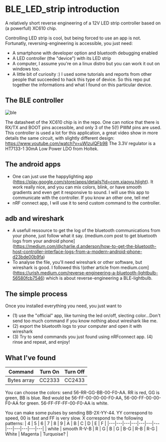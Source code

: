 # BLE_LED_strip introduction
A relatively short reverse engineering of a 12V LED strip controller based on (a powerfull) XC610 chip.

Controlling LED strip is cool, but being forced to use an app is not.
Fortunatly, reversing-engineering is accessible, you just need:
- A smartphone with developer option and bluetooth debugging enabled
- A LED controller (the "device") with its LED strip
- A computer, I assume you're on a linux distro but you can work it out on windows too.
- A little bit of curiosity :)
I used some tutorials and reports from other people that succeeded to hack this type of device.
So this repo put together the informations and what I found on this particular device.

## The BLE controller
![ble](https://github.com/NotACoin/BLE_LED_strip/assets/60425329/fe24f893-905c-4afc-ad50-56d5df9728dc)

The datasheet of the XC610 chip is in the repo.
One can notice that there is RX/TX and BOOT pins accessible, and only 3 of the 5(!) PWM pins are used.
This controller is used a lot for this application, a great video show in more details the same circuit, 
with slightly different design: https://www.youtube.com/watch?v=uWlzulQFb98
The 3.3V regulator is a HT7133-1 30mA Low Power LDO from Holtek.
## The android apps
- One can just use the happylighting app (https://play.google.com/store/apps/details?id=com.xiaoyu.hlight). 
It work really nice, and you can mix colors, blink, or have smooth gradients and even get it responsive to sound.
I will use this app to communicate with the controller. If you know an other one, tell me!
- nRF connect app, I will use it to send custom command to the controller.
## adb and wireshark
- A usefull ressource to get the log of the bluetooth communications from your phone, just follow what it say.
(medium.com post to get bluetooth logs from your android phone](https://medium.com/@charlie.d.anderson/how-to-get-the-bluetooth-host-controller-interface-logs-from-a-modern-android-phone-d23bde00b9fa)  
- To analyse the file, you'll need wireshark or other software, but wireshark is good. I followed this !(other article from medium.com](https://urish.medium.com/reverse-engineering-a-bluetooth-lightbulb-56580fcb7546) which is about reverse-engineering a BLE-lightbulb.
## The simple process
Once you installed everything you need, you just want to 
- (1) use the "official" app, like turning the led on/off, slecting color...Don't send too much command if you know nothing about wireshark like me.
- (2) export the bluetooth logs to your computer and open it with wireshark
- (3) Try to send commands you just found using nRFconnect app.
(4) rinse and repeat, and enjoy!
## What I've found
| Command | Turn On | Turn Off |
| ---|---|---|
| Bytes array | CC2333 | CC2433 |

You can choose the colors: send 56-RR-GG-BB-00-F0-AA. RR is red, GG is green, BB is blue. 
Red would be 56-FF-00-00-00-F0-AA, 56-00-FF-00-00-F0-AA for green. 
56-FF-FF-FF-00-F0-AA is white.

You can make some pulses by sending BB-2X-YY-44. 
YY correspond to speed, 00 is fast and FF is very slow.
X correspond to the following patterns:
| 4 | 5 | 6 | 7 | 8 | 9 | A | B | C | D | E | F | 
|---|---|---|---|---|---|---|---|---|---|---|---|
| white | smooth R-V-B | R | G | B | G | B-G | R-B | R-G | White | Magenta | Turquoise? |
